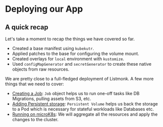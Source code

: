# Deploying our App

## A quick recap

Let's take a moment to recap the things we have covered so far.

- Created a base manifest using `kubekutr`.
- Applied patches to the base for configuring the volume mount.
- Created overlays for `local` environment with `kustomize`.
- Used `configMapGenerator` and `secretGenerator` to create these native objects from raw resources.

We are pretty close to a full-fledged deployment of Listmonk. A few more things that we need to cover:

- [Creating a Job](./05_01_Deploying_Job.md): `Job` object helps us to run one-off tasks like DB Migrations, pulling assets from S3, etc.
- [Adding Persistent storage](./05_02_Deploying_Storage.md): `Persistent Volume` helps us back the storage to a Pod which is necessary for stateful workloads like Databases etc.
- [Running on microK8s](./05_03_Deploying_microk8s.md): We will aggregate all the resources and apply the changes to the cluster.
